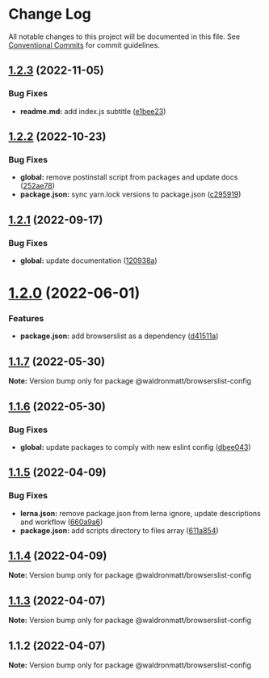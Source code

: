 # Change Log

All notable changes to this project will be documented in this file.
See [Conventional Commits](https://conventionalcommits.org) for commit guidelines.

## [1.2.3](https://github.com/waldronmatt/shareable-configs/compare/@waldronmatt/browserslist-config@1.2.2...@waldronmatt/browserslist-config@1.2.3) (2022-11-05)

### Bug Fixes

- **readme.md:** add index.js subtitle ([e1bee23](https://github.com/waldronmatt/shareable-configs/commit/e1bee230afa01f702b5ec57bde2a0a583653a946))

## [1.2.2](https://github.com/waldronmatt/shareable-configs/compare/@waldronmatt/browserslist-config@1.2.1...@waldronmatt/browserslist-config@1.2.2) (2022-10-23)

### Bug Fixes

- **global:** remove postinstall script from packages and update docs ([252ae78](https://github.com/waldronmatt/shareable-configs/commit/252ae787ec89902f130ee28d2af63255fdfabb4d))
- **package.json:** sync yarn.lock versions to package.json ([c295919](https://github.com/waldronmatt/shareable-configs/commit/c295919e8cd1fbbd7965fe67d0188e0d657b6427))

## [1.2.1](https://github.com/waldronmatt/shareable-configs/compare/@waldronmatt/browserslist-config@1.2.0...@waldronmatt/browserslist-config@1.2.1) (2022-09-17)

### Bug Fixes

- **global:** update documentation ([120938a](https://github.com/waldronmatt/shareable-configs/commit/120938a301c88730d31dc8c8f919c960d193edb2))

# [1.2.0](https://github.com/waldronmatt/shareable-configs/compare/@waldronmatt/browserslist-config@1.1.7...@waldronmatt/browserslist-config@1.2.0) (2022-06-01)

### Features

- **package.json:** add browserslist as a dependency ([d41511a](https://github.com/waldronmatt/shareable-configs/commit/d41511a1dc83762b212a836087052e81328d5739))

## [1.1.7](https://github.com/waldronmatt/shareable-configs/compare/@waldronmatt/browserslist-config@1.1.6...@waldronmatt/browserslist-config@1.1.7) (2022-05-30)

**Note:** Version bump only for package @waldronmatt/browserslist-config

## [1.1.6](https://github.com/waldronmatt/shareable-configs/compare/@waldronmatt/browserslist-config@1.1.5...@waldronmatt/browserslist-config@1.1.6) (2022-05-30)

### Bug Fixes

- **global:** update packages to comply with new eslint config ([dbee043](https://github.com/waldronmatt/shareable-configs/commit/dbee043b0a6b0a1d99e44e6cb8af9fa52133aab9))

## [1.1.5](https://github.com/waldronmatt/shareable-configs/compare/@waldronmatt/browserslist-config@1.1.4...@waldronmatt/browserslist-config@1.1.5) (2022-04-09)

### Bug Fixes

- **lerna.json:** remove package.json from lerna ignore, update descriptions and workflow ([660a9a6](https://github.com/waldronmatt/shareable-configs/commit/660a9a60858863dca1d4b87cb0a3c49ffd2186b6))
- **package.json:** add scripts directory to files array ([611a854](https://github.com/waldronmatt/shareable-configs/commit/611a8546f5c398404e5f226d61b5b42939944cc9))

## [1.1.4](https://github.com/waldronmatt/shareable-configs/compare/@waldronmatt/browserslist-config@1.1.3...@waldronmatt/browserslist-config@1.1.4) (2022-04-09)

**Note:** Version bump only for package @waldronmatt/browserslist-config

## [1.1.3](https://github.com/waldronmatt/shareable-configs/compare/@waldronmatt/browserslist-config@1.1.2...@waldronmatt/browserslist-config@1.1.3) (2022-04-07)

**Note:** Version bump only for package @waldronmatt/browserslist-config

## 1.1.2 (2022-04-07)

**Note:** Version bump only for package @waldronmatt/browserslist-config
